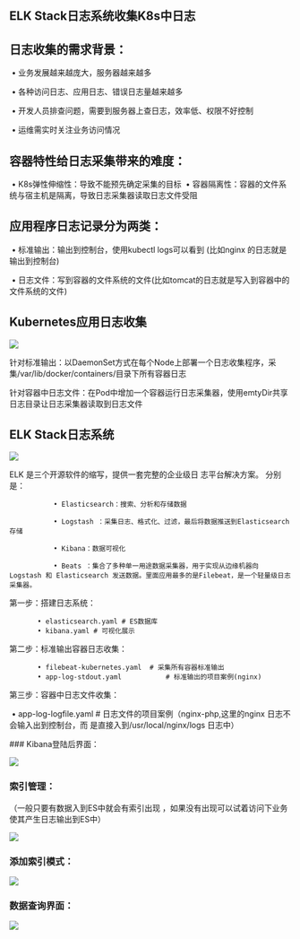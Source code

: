 ## ELK Stack日志系统收集K8s中日志

## 日志收集的需求背景：



​			• 业务发展越来越庞大，服务器越来越多

​			• 各种访问日志、应用日志、错误日志量越来越多

​			• 开发人员排查问题，需要到服务器上查日志，效率低、权限不好控制

​			• 运维需实时关注业务访问情况





## 容器特性给日志采集带来的难度：

​			• K8s弹性伸缩性：导致不能预先确定采集的目标
​			• 容器隔离性：容器的文件系统与宿主机是隔离，导致日志采集器读取日志文件受阻






## 应用程序日志记录分为两类：

​			• 标准输出：输出到控制台，使用kubectl logs可以看到 (比如nginx 的日志就是输出到控制台)

​			• 日志文件：写到容器的文件系统的文件(比如tomcat的日志就是写入到容器中的文件系统的文件)






## Kubernetes应用日志收集

![](http://jpg.fxkjnj.com/soft/kubernetes/ELK-1.png)



针对标准输出：以DaemonSet方式在每个Node上部署一个日志收集程序，采集/var/lib/docker/containers/目录下所有容器日志



针对容器中日志文件：在Pod中增加一个容器运行日志采集器，使用emtyDir共享日志目录让日志采集器读取到日志文件





## ELK Stack日志系统

![](http://jpg.fxkjnj.com/soft/kubernetes/ELK-2.png)
<hr1>

ELK 是三个开源软件的缩写，提供一套完整的企业级日  志平台解决方案。
分别是：

      ​			• Elasticsearch：搜索、分析和存储数据

      ​			• Logstash ：采集日志、格式化、过滤，最后将数据推送到Elasticsearch存储

      ​			• Kibana：数据可视化

      ​			• Beats ：集合了多种单一用途数据采集器，用于实现从边缘机器向 Logstash 和 Elasticsearch 发送数据。里面应用最多的是Filebeat，是一个轻量级日志采集器。



第一步：搭建日志系统：

      ​		• elasticsearch.yaml # ES数据库
      ​		• kibana.yaml # 可视化展示


<hr1>
第二步：标准输出容器日志收集：

      ​		• filebeat-kubernetes.yaml 	# 采集所有容器标准输出
      ​		• app-log-stdout.yaml 			# 标准输出的项目案例(nginx)


<hr1>
第三步：容器中日志文件收集：

​		• app-log-logfile.yaml 			# 日志文件的项目案例（nginx-php,这里的nginx 日志不会输入出到控制台，而															是直接入到/usr/local/nginx/logs 日志中）


<hr1>
### Kibana登陆后界面：



![](http://jpg.fxkjnj.com/soft/kubernetes/ELK-4.png)





### 索引管理：

（一般只要有数据入到ES中就会有索引出现 ，如果没有出现可以试着访问下业务使其产生日志输出到ES中）

![](http://jpg.fxkjnj.com/soft/kubernetes/ELK-6.png)



### 添加索引模式：



![](http://jpg.fxkjnj.com/soft/kubernetes/ELK-7.png)



### 数据查询界面：

![](http://jpg.fxkjnj.com/soft/kubernetes/ELK-5.png)
